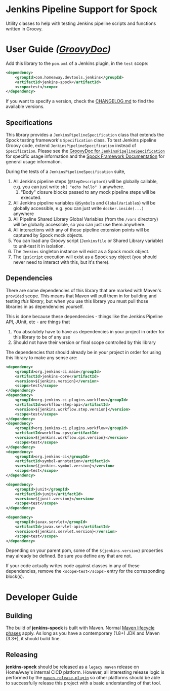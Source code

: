 Jenkins Pipeline Support for Spock
==============================

Utility classes to help with testing Jenkins pipeline scripts and functions written in Groovy.

User Guide _([GroovyDoc](https://github.com/pages/homeaway/jenkins-spock/index.html))_
==============================

Add this library to the `pom.xml` of a Jenkins plugin, in the `test` scope:

```xml
<dependency>
	<groupId>com.homeaway.devtools.jenkins</groupId>
	<artifactId>jenkins-spock</artifactId>
	<scope>test</scope>
</dependency>
```

If you want to specify a version, check the [CHANGELOG.md](CHANGELOG.md) to find the available versions.

Specifications
-------------------------

This library provides a `JenkinsPipelineSpecification` class that extends the Spock testing framework's `Specification` class. To test Jenkins pipeline Groovy code, extend `JenkinsPipelineSpecification` instead of `Specification`.
Please see the [GroovyDoc for `JenkinsPipelineSpecification`](https://github.com/pages/homeaway/jenkins-spock/com/homeaway/devtools/jenkins/testing/JenkinsPipelineSpecification.html) for specific usage information and the [Spock Framework Documentation](http://docs.spockframework.org/) for general usage information.

During the tests of a `JenkinsPipelineSpecification` suite,

1. All Jenkins pipeline steps (`@StepDescriptor`s) will be globally callable, e.g. you can just write `sh( "echo hello" )` anywhere.
	1. "Body" closure blocks passed to any mock pipeline steps will be executed.
2. All Jenkins pipeline variables (`@Symbol`s and `GlobalVariable`s) will be globally accessible, e.g. you can just write `docker.inside(...)` anywhere
3. All Pipeline Shared Library Global Variables (from the `/vars` directory) will be globally accessible, so you can just use them anywhere.
4. All interactions with any of those pipeline extension points will be captured by Spock mock objects.
5. You can load any Groovy script (`Jenkinsfile` or Shared Library variable) to unit-test it in isolation.
6. The `Jenkins` singleton instance will exist as a Spock mock object.
7. The `CpsScript` execution will exist as a Spock spy object (you should never need to interact with this, but it's there).

Dependencies
-------------------------

There are some dependencies of this library that are marked with Maven's `provided` scope.
This means that Maven will pull them in for building and testing _this library_, but when you use this library you must pull those libraries in as dependencies yourself.

This is done because these dependencies - things like the Jenkins Pipeline API, JUnit, etc - are things that

1. You absolutely have to have as dependencies in your project in order for this library to be of any use
2. Should not have their version or final scope controlled by this library

The dependencies that should already be in your project in order for using this library to make any sense are:

```xml
<dependency>
	<groupId>org.jenkins-ci.main</groupId>
	<artifactId>jenkins-core</artifactId>
	<version>${jenkins.version}</version>
	<scope>test</scope>
</dependency>
<dependency>
	<groupId>org.jenkins-ci.plugins.workflow</groupId>
	<artifactId>workflow-step-api</artifactId>
	<version>${jenkins.workflow.step.version}</version>
	<scope>test</scope>
</dependency>
<dependency>
	<groupId>org.jenkins-ci.plugins.workflow</groupId>
	<artifactId>workflow-cps</artifactId>
	<version>${jenkins.workflow.cps.version}</version>
	<scope>test</scope>
</dependency>
<dependency>
	<groupId>org.jenkins-ci</groupId>
	<artifactId>symbol-annotation</artifactId>
	<version>${jenkins.symbol.version}</version>
	<scope>test</scope>
</dependency>

<dependency>
	<groupId>junit</groupId>
	<artifactId>junit</artifactId>
	<version>${junit.version}</version>
	<scope>test</scope>
</dependency>

<dependency>
	<groupId>javax.servlet</groupId>
	<artifactId>javax.servlet-api</artifactId>
	<version>${jenkins.servlet.version}</version>
	<scope>test</scope>
</dependency>
```

Depending on your parent pom, some of the `${jenkins.version}` properties may already be defined. Be sure you define any that are not.

If your code actually writes code against classes in any of these dependencies, remove the `<scope>test</scope>` entry for the corresponding block(s).

Developer Guide
==============================

Building
-------------------------

The build of **jenkins-spock** is built with Maven. Normal [Maven lifecycle phases](https://maven.apache.org/guides/introduction/introduction-to-the-lifecycle.html) apply.
As long as you have a contemporary (1.8+) JDK and Maven (3.3+), it should build fine.

Releasing
-------------------------

**jenkins-spock** should be released as a `legacy maven` release on HomeAway's internal CICD platform. However, all interesting release logic is performed by the [`maven-release-plugin`](https://maven.apache.org/maven-release/maven-release-plugin/) so other platforms should be able to successfully release this project with a basic understanding of that tool.

